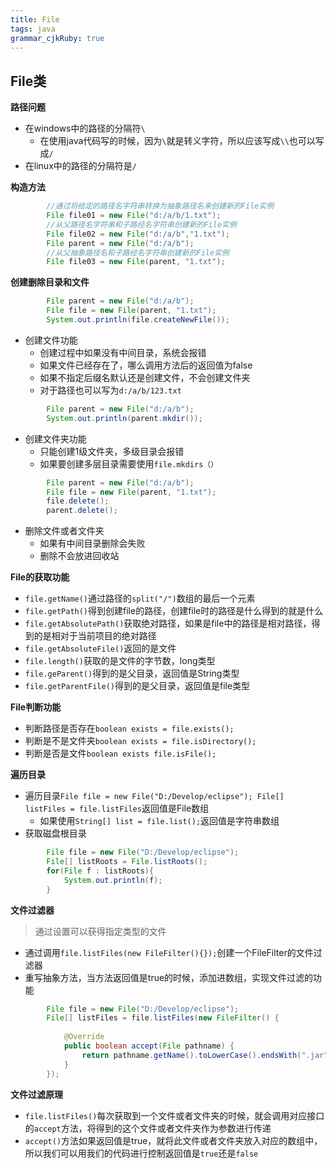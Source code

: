 ```yaml
---
title: File
tags: java
grammar_cjkRuby: true
---
```


## File类
**路径问题**

 - 在windows中的路径的分隔符`\`
	 - 在使用java代码写的时候，因为`\`就是转义字符，所以应该写成`\\`也可以写成`/`
 - 在linux中的路径的分隔符是`/`

**构造方法**

``` java
		//通过将给定的路径名字符串转换为抽象路径名来创建新的File实例
		File file01 = new File("d:/a/b/1.txt");
		//从父路径名字符串和子路经名字符串创建新的File实例		
		File file02 = new File("d:/a/b","1.txt");
		File parent = new File("d:/a/b");
		//从父抽象路径名和子路经名字符串创建新的File实例
		File file03 = new File(parent, "1.txt");
```
**创建删除目录和文件**

``` java
		File parent = new File("d:/a/b");
		File file = new File(parent, "1.txt");
		System.out.println(file.createNewFile());
```
 - 创建文件功能
	- 创建过程中如果没有中间目录，系统会报错
	- 如果文件已经存在了，哪么调用方法后的返回值为false
	- 如果不指定后缀名默认还是创建文件，不会创建文件夹
	- 对于路径也可以写为`d:/a/b/123.txt`


``` java
		File parent = new File("d:/a/b");
		System.out.println(parent.mkdir());
```
 - 创建文件夹功能
	 - 只能创建1级文件夹，多级目录会报错
	 - 如果要创建多层目录需要使用`file.mkdirs（）`

``` java
		File parent = new File("d:/a/b");
		File file = new File(parent, "1.txt");
		file.delete();
		parent.delete();
```
 - 删除文件或者文件夹
	 - 如果有中间目录删除会失败
	 - 删除不会放进回收站

**File的获取功能**

 - `file.getName()`通过路径的`split("/")`数组的最后一个元素
 - `file.getPath()`得到创建file的路径，创建file时的路径是什么得到的就是什么
 - `file.getAbsolutePath()`获取绝对路径，如果是file中的路径是相对路径，得到的是相对于当前项目的绝对路径
 - `file.getAbsoluteFile()`返回的是文件
 - `file.length()`获取的是文件的字节数，long类型
 - `file.geParent()`得到的是父目录，返回值是String类型
 - `file.getParentFile()`得到的是父目录，返回值是file类型

**File判断功能**

 - 判断路径是否存在`boolean exists = file.exists();`
 - 判断是不是文件夹`boolean exists = file.isDirectory();`
 - 判断是否是文件`boolean exists file.isFile();`

**遍历目录**

 - 遍历目录`File file = new File("D:/Develop/eclipse");
	File[] listFiles = file.listFiles`返回值是File数组
	 - 如果使用`String[] list = file.list();`返回值是字符串数组
 - 获取磁盘根目录
``` java
		File file = new File("D:/Develop/eclipse");
		File[] listRoots = File.listRoots();
		for(File f : listRoots){
			System.out.println(f);
		}
```
**文件过滤器**

> 通过设置可以获得指定类型的文件

 - 通过调用`file.listFiles(new FileFilter(){});`创建一个FileFilter的文件过滤器
 - 重写抽象方法，当方法返回值是true的时候，添加进数组，实现文件过滤的功能

``` java
		File file = new File("D:/Develop/eclipse");
		File[] listFiles = file.listFiles(new FileFilter() {
			
			@Override
			public boolean accept(File pathname) {
				return pathname.getName().toLowerCase().endsWith(".jar");
			}
		});
```
**文件过滤原理**

 - `file.listFiles()`每次获取到一个文件或者文件夹的时候，就会调用对应接口的`accept`方法，将得到的这个文件或者文件夹作为参数进行传递
 - `accept()`方法如果返回值是true，就将此文件或者文件夹放入对应的数组中，所以我们可以用我们的代码进行控制返回值是`true`还是`false`

	
		